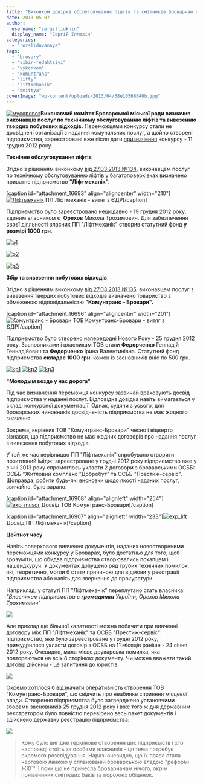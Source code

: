 ```yaml
---
title: "Виконком довірив обслуговування ліфтів та смітників броварчан підприємствам-\"одноденкам\""
date: 2013-05-07
author: 
  username: "sergilliukhin"
  display_name: "Сергій Іллюхін"
categories: 
  - "rozsliduvannya"
tags: 
  - "brovary"
  - "vibir-redaktsiyi"
  - "vykonkom"
  - "komuntrans"
  - "lifty"
  - "liftmehanik"
  - "smittya"
coverImage: "wp-content/uploads/2013/04/38e10566640b.jpg"
---
```


[![мусоровоз](https://mpz.brovary.org/wp-content/uploads/2013/04/38e10566640b.jpg)](https://mpz.brovary.org/wp-content/uploads/2013/04/38e10566640b.jpg)**Виконавчий комітет Броварської міської ради визначив виконавців послуг по технічному обслуговуванню ліфтів та вивезенню твердих побутових відходів.** Переможцями конкурсу стали не досвідчені організації з надання комунальних послуг, а щойно створені підприємства, зареєстровані вже після дати [призначення](http://docs.brovary.org/p6241/11.12.2012/578) конкурсу - 11 грудня 2012 року.

**Технічне обслуговування ліфтів**

Згідно з рішенням виконкому [від 27.03.2013 №134](http://docs.brovary.org/p7106/27.03.2013/134), виконавцем послуг по технічному обслуговуванню ліфтів у багатоповерхівках визначено приватне підприємство **"Ліфтмеханік".**

\[caption id="attachment\_16693" align="aligncenter" width="210"\][![Ліфтмеханік](https://mpz.brovary.org/wp-content/uploads/2013/04/liftmehanik.png)](https://mpz.brovary.org/wp-content/uploads/2013/04/liftmehanik.png) ПП Ліфтмеханік - витяг з ЄДР\[/caption\]

Підприємство було зареєстровано нещодавно - 19 грудня 2012 року, єдиним власником є  **Орехов** Микола Трохимович. Для забезпечення своєї діяльності власник ПП "Ліфтмеханік" створив статутний фонд **у розмірі 1000 грн**.

[![p1](https://mpz.brovary.org/wp-content/uploads/2013/04/p1.jpg)](https://mpz.brovary.org/wp-content/uploads/2013/04/p1.jpg)

[![p2](https://mpz.brovary.org/wp-content/uploads/2013/04/p2.jpg)](https://mpz.brovary.org/wp-content/uploads/2013/04/p2.jpg)

[![p3](https://mpz.brovary.org/wp-content/uploads/2013/04/p3.jpg)](https://mpz.brovary.org/wp-content/uploads/2013/04/p3.jpg)

**Збір та вивезення побутових відходів**

Згідно з рішенням виконкому [від 27.03.2013 №135](http://docs.brovary.org/p7104/27.03.2013/135), виконавцем послуг з вивезення твердих побутових відходів визначено товариство з обмеженою відповідальністю **"Комунтранс – Бровари".**

\[caption id="attachment\_16696" align="aligncenter" width="201"\][![Комунтранс - Бровари](https://mpz.brovary.org/wp-content/uploads/2013/04/komuntrans.png)](https://mpz.brovary.org/wp-content/uploads/2013/04/komuntrans.png) ТОВ Комунтранс-Бровари - витяг з ЄДР\[/caption\]

Підприємство було створено напередодні Нового Року - 25 грудня 2012 року. Засновниками і власникам ТОВ стали **Федорченко** Геннадій Геннадійович та **Федорченко** Ірина Валентинівна. Статутний фонд підприємства **складає 1000 грн**: кожен із засновників вніс по 500 грн.

[![kp1](https://mpz.brovary.org/wp-content/uploads/2013/04/kp1.jpg)](https://mpz.brovary.org/wp-content/uploads/2013/04/kp1.jpg) [![kp2](https://mpz.brovary.org/wp-content/uploads/2013/04/kp2.jpg)](https://mpz.brovary.org/wp-content/uploads/2013/04/kp2.jpg) [![kp3](https://mpz.brovary.org/wp-content/uploads/2013/04/kp3.jpg)](https://mpz.brovary.org/wp-content/uploads/2013/04/kp3.jpg)

**"Молодым везде у нас дорога"**

Під час визначення переможця конкурсу зазвичай враховують досвід підприємства у наданні послуг. Відповідна довідка навіть вимагається у складі конкурсної документації. Однак, судячи з усього, для броварських чиновників досвідченість підприємства не має жодного значення.

Зокрема, керівник ТОВ "Комунтранс-Бровари" чесно і відверто зізнався, що підприємство не має жодних договорів про надання послуг з вивезення побутових відходів.

У той же час керівницво ПП "Ліфтмеханік" спробувало створити позитивний імідж: зареєстроване у грудні 2012 року підприємство вже у січні 2013 року спромоглось укласти 2 договори з броварськими ОСББ: ОСББ "Житловий комплекс "Добробут" та ОСББ "Престиж-сервіс". Щоправда, робити будь-які висновки щодо якості наданих послуг, звичайно, було зарано.

\[caption id="attachment\_16908" align="alignleft" width="254"\][![exp_musor](https://mpz.brovary.org/wp-content/uploads/2013/04/exp_musor.jpg)](https://mpz.brovary.org/wp-content/uploads/2013/04/exp_musor.jpg) Досвід ТОВ Комунтранс-Бровари\[/caption\]

\[caption id="attachment\_16907" align="alignleft" width="233"\][![exp_lift](https://mpz.brovary.org/wp-content/uploads/2013/04/exp_lift.jpg)](https://mpz.brovary.org/wp-content/uploads/2013/04/exp_lift.jpg) Досвід ПП Ліфтмеханік\[/caption\]

**Цейтнот часу**

Навіть поверхового вивчення документів, наданих новоствореними переможцями конкурсу у Броварах, було достатньо для того, щоб зрозуміти, що обидва підприємства створювались похапцем і нашвидкуруч. У документах допущено ряд грубих технічних помилок, які, теоретично, могли б стати причиною для відмови у реєстрації підприємства або навіть для звернення до прокуратури.

Наприклад, у статуті ПП "Ліфтмеханік" переплутано стать власника: _"Власником підприємства є **громадянка** України, Орехов Микола Трохимович"_

[![](https://mpz.brovary.org/wp-content/uploads/2013/04/er1.jpg)](https://mpz.brovary.org/wp-content/uploads/2013/04/er1.jpg)

Але приклад ще більшої халатності можна побачити при вивченні договору між ПП "Ліфтмеханік" та ОСББ "Престиж-сервіс": підприємство, яке було зареєстроване у грудні 2012 року, примудрилося укласти договір з ОСББ на 11 місяців раніше - 24 січня 2012 року. Очевидно, мала місце друкарська помилка, яка повторєються на всіх 8 сторінках документу. Чи можна вважати такий договір дійсним - це запитання до юристів:

[![](https://mpz.brovary.org/wp-content/uploads/2013/04/dog.jpg)](https://mpz.brovary.org/wp-content/uploads/2013/04/dog.jpg)

Окремо хотілося б відзначити оперативність створення ТОВ "Комунтранс-Бровари", що свідчить про неабияке сприяння місцевої влади. Створення підприємства було затверджено установчими зборами засновників 25 грудня 2012 року і вже того ж дня державним реєстратором було повністю перевірено весь пакет документів і здійснено державну реєстрацію підприємства:

[![](https://mpz.brovary.org/wp-content/uploads/2013/04/er3.jpg)](https://mpz.brovary.org/wp-content/uploads/2013/04/er3.jpg)

> Кому було вигідне термінове створення цих підприємств і хто насправді стоїть за особами власників - ця тема потребує окремого розслідування. Наразі очевидно, що їх поява стала черговою ланкою у спланованій броварською владою "реформі ЖКГ". І поки що не принесла броварчанам нічого, окрім понівечиних сміттєвих баків та порожніх обіцянок.
